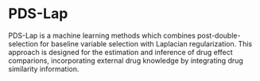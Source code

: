 # PDS-Lap
PDS-Lap is a machine learning methods which combines post-double-selection for baseline variable selection with Laplacian regularization. This approach is designed for the estimation and inference of drug effect comparions, incorporating external drug knowledge by integrating drug similarity information. 

